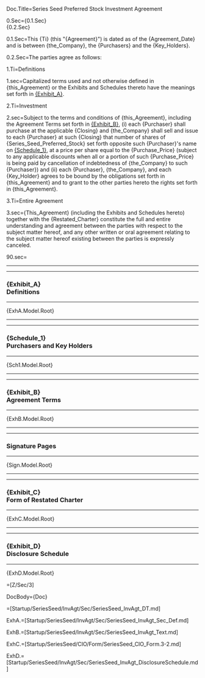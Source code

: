 Doc.Title=Series Seed Preferred Stock Investment Agreement

0.Sec={0.1.Sec}<br>{0.2.Sec}

0.1.Sec=This {Ti} (this "{Agreement}") is dated as of the {Agreement_Date} and is between {the_Company}, the {Purchasers} and the {Key_Holders}.

0.2.Sec=The parties agree as follows:

1.Ti=Definitions

1.sec=Capitalized terms used and not otherwise defined in {this_Agreement} or the Exhibits and Schedules thereto have the meanings set forth in <u>{Exhibit_A}</u>.

2.Ti=Investment

2.sec=Subject to the terms and conditions of {this_Agreement}, including the Agreement Terms set forth in <u>{Exhibit_B}</u>, (i) each {Purchaser} shall purchase at the applicable {Closing} and {the_Company} shall sell and issue to each {Purchaser} at such {Closing} that number of shares of {Series_Seed_Preferred_Stock} set forth opposite such {Purchaser}'s name on <u>{Schedule_1}</u>, at a price per share equal to the {Purchase_Price} (subject to any applicable discounts when all or a portion of such {Purchase_Price} is being paid by cancellation of indebtedness of {the_Company} to such {Purchaser}) and (ii) each {Purchaser}, {the_Company}, and each {Key_Holder} agrees to be bound by the obligations set forth in {this_Agreement} and to grant to the other parties hereto the rights set forth in {this_Agreement}.    

3.Ti=Entire Agreement

3.sec={This_Agreement} (including the Exhibits and Schedules hereto) together with the {Restated_Charter} constitute the full and entire understanding and agreement between the parties with respect to the subject matter hereof, and any other written or oral agreement relating to the subject matter hereof existing between the parties is expressly canceled.

90.sec=<hr><hr><h3>{Exhibit_A}<br>Definitions</h3><hr>{ExhA.Model.Root}<hr><hr><h3>{Schedule_1}<br>Purchasers and Key Holders</h3><hr>{Sch1.Model.Root}<hr><hr><h3>{Exhibit_B}<br>Agreement Terms</h3><hr>{ExhB.Model.Root}<hr><hr><h3>Signature Pages</h3><hr>{Sign.Model.Root}<hr><hr><h3>{Exhibit_C}<br>Form of Restated Charter</h3><hr>{ExhC.Model.Root}<hr><hr><h3>{Exhibit_D}<br>Disclosure Schedule</h3><hr>{ExhD.Model.Root}

=[Z/Sec/3]

DocBody={Doc}

=[Startup/SeriesSeed/InvAgt/Sec/SeriesSeed_InvAgt_DT.md]

ExhA.=[Startup/SeriesSeed/InvAgt/Sec/SeriesSeed_InvAgt_Sec_Def.md]

ExhB.=[Startup/SeriesSeed/InvAgt/Sec/SeriesSeed_InvAgt_Text.md]

ExhC.=[Startup/SeriesSeed/CIO/Form/SeriesSeed_CIO_Form.3-2.md]

ExhD.=[Startup/SeriesSeed/InvAgt/Sec/SeriesSeed_InvAgt_DisclosureSchedule.md]
